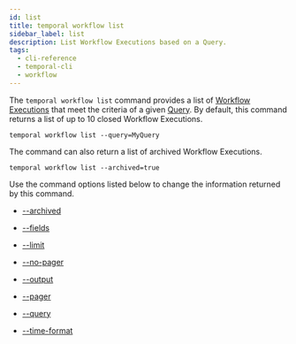 ```yaml
---
id: list
title: temporal workflow list
sidebar_label: list
description: List Workflow Executions based on a Query.
tags:
  - cli-reference
  - temporal-cli
  - workflow
---
```


The `temporal workflow list` command provides a list of [Workflow Executions](/concepts/what-is-a-workflow-execution) that meet the criteria of a given [Query](/concepts/what-is-a-query).
By default, this command returns a list of up to 10 closed Workflow Executions.

`temporal workflow list --query=MyQuery`

The command can also return a list of archived Workflow Executions.

`temporal workflow list --archived=true`

Use the command options listed below to change the information returned by this command.

- [--archived](/cli/cmd-options/archived)

- [--fields](/cli/cmd-options/fields)

- [--limit](/cli/cmd-options/limit)

- [--no-pager](/cli/cmd-options/no-pager)

- [--output](/cli/cmd-options/output)

- [--pager](/cli/cmd-options/pager)

- [--query](/cli/cmd-options/query)

- [--time-format](/cli/cmd-options/time-format)
